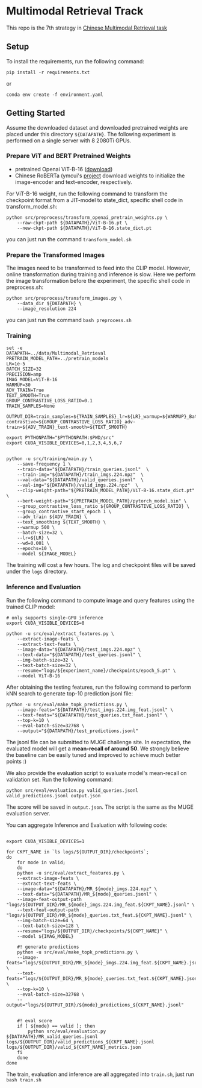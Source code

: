 # Multimodal Retrieval Track

This repo is the 7th strategy in [Chinese Multimodal Retrieval task](https://tianchi.aliyun.com/competition/entrance/532031/introduction)

## Setup

To install the requirements, run the following command:

```
pip install -r requirements.txt
```

or

```
conda env create -f environment.yaml
```



## Getting Started

Assume the downloaded dataset and downloaded pretrained weights are placed under this directory `${DATAPATH}`. The following experiment is performed on a single server with 8 2080Ti GPUs.

### Prepare ViT and BERT Pretrained Weights

- pretrained Openai ViT-B-16 ([download](https://openaipublic.azureedge.net/clip/models/5806e77cd80f8b59890b7e101eabd078d9fb84e6937f9e85e4ecb61988df416f/ViT-B-16.pt))
- Chinese RoBERTa (ymcui's [project](https://github.com/ymcui/Chinese-BERT-wwm)
download weights to initialize the image-encoder and text-encoder, respectively.

For ViT-B-16 weight, run the following command to transform the checkpoint format from a JIT-model to state_dict, specific shell code in transform_model.sh:
```
python src/preprocess/transform_openai_pretrain_weights.py \ 
    --raw-ckpt-path ${DATAPATH}/ViT-B-16.pt \
    --new-ckpt-path ${DATAPATH}/ViT-B-16.state_dict.pt
```
you can just run the command `transform_model.sh`



### Prepare the Transformed Images

The images need to be transformed to feed into the CLIP model. However, online transformation during training and inference is slow. Here we perform the image transformation before the experiment, the specific shell code in preprocess.sh: 

```
python src/preprocess/transform_images.py \ 
    --data_dir ${DATAPATH} \
    --image_resolution 224
```
you can just run the command `bash preprocess.sh`



### Training

```shell
set -e
DATAPATH=../data/Multimodal_Retrieval
PRETRAIN_MODEL_PATH=../pretrain_models
LR=1e-5
BATCH_SIZE=32
PRECISION=amp
IMAG_MODEL=ViT-B-16
WARMUP=30
ADV_TRAIN=True
TEXT_SMOOTH=True
GROUP_CONTRASTIVE_LOSS_RATIO=0.1
TRAIN_SAMPLES=None

OUTPUT_DIR=train_samples=${TRAIN_SAMPLES}_lr=${LR}_warmup=${WARMUP}_BatchSize=${BATCH_SIZE}_Precision=${PRECISION}_ImageModel=${IMAG_MODEL}_group-contrastive=${GROUP_CONTRASTIVE_LOSS_RATIO}_adv-train=${ADV_TRAIN}_text-smooth=${TEXT_SMOOTH}

export PYTHONPATH="$PYTHONPATH:$PWD/src"
export CUDA_VISIBLE_DEVICES=0,1,2,3,4,5,6,7


python -u src/training/main.py \
    --save-frequency 1 \
    --train-data="${DATAPATH}/train_queries.jsonl"  \
    --train-img="${DATAPATH}/train_imgs.224.npz"  \
    --val-data="${DATAPATH}/valid_queries.jsonl"  \
    --val-img="${DATAPATH}/valid_imgs.224.npz"  \
    --clip-weight-path="${PRETRAIN_MODEL_PATH}/ViT-B-16.state_dict.pt" \
    --bert-weight-path="${PRETRAIN_MODEL_PATH}/pytorch_model.bin" \
    --group_contrastive_loss_ratio ${GROUP_CONTRASTIVE_LOSS_RATIO} \
    --group_contrastive_start_epoch 1 \
    --adv_train ${ADV_TRAIN} \
    --text_smoothing ${TEXT_SMOOTH} \
    --warmup 500 \
    --batch-size=32 \
    --lr=${LR} \
    --wd=0.001 \
    --epochs=10 \
    --model ${IMAGE_MODEL}
```

The training will cost a few hours. The log and checkpoint files will be saved under the `logs` directory.


### Inference and Evaluation

Run the following command to compute image and query features using the trained CLIP model:

```shell
# only supports single-GPU inference
export CUDA_VISIBLE_DEVICES=0

python -u src/eval/extract_features.py \
    --extract-image-feats \
    --extract-text-feats \
    --image-data="${DATAPATH}/test_imgs.224.npz" \
    --text-data="${DATAPATH}/test_queries.jsonl" \
    --img-batch-size=32 \
    --text-batch-size=32 \
    --resume="logs/${experiment_name}/checkpoints/epoch_5.pt" \
    --model ViT-B-16
```

After obtaining the testing features, run the following command to perform kNN search to generate top-10 prediction jsonl file:
```shell
python -u src/eval/make_topk_predictions.py \
    --image-feats="${DATAPATH}/test_imgs.224.img_feat.jsonl" \
    --text-feats="${DATAPATH}/test_queries.txt_feat.jsonl" \
    --top-k=10 \
    --eval-batch-size=32768 \
    --output="${DATAPATH}/test_predictions.jsonl"
```

The jsonl file can be submitted to MUGE challenge site. In expectation, the evaluated model will get a **mean-recall of around 50**. We strongly believe the baseline can be easily tuned and improved to achieve much better points :)

We also provide the evaluation script to evaluate model's mean-recall on validation set. Run the following command:
```
python src/eval/evaluation.py valid_queries.jsonl valid_predictions.jsonl output.json
```
The score will be saved in `output.json`. The script is the same as the MUGE evaluation server.



You can aggregate Inference and Evaluation with following code:

```shell

export CUDA_VISIBLE_DEVICES=1

for CKPT_NAME in `ls logs/${OUTPUT_DIR}/checkpoints`;
do
    for mode in valid;
    do 
    python -u src/eval/extract_features.py \
    --extract-image-feats \
    --extract-text-feats \
    --image-data="${DATAPATH}/MR_${mode}_imgs.224.npz" \
    --text-data="${DATAPATH}/MR_${mode}_queries.jsonl" \
    --image-feat-output-path "logs/${OUTPUT_DIR}/MR_${mode}_imgs.224.img_feat.${CKPT_NAME}.jsonl" \
    --text-feat-output-path "logs/${OUTPUT_DIR}/MR_${mode}_queries.txt_feat.${CKPT_NAME}.jsonl" \
    --img-batch-size=64 \
    --text-batch-size=128 \
    --resume="logs/${OUTPUT_DIR}/checkpoints/${CKPT_NAME}" \
    --model ${IMAG_MODEL}

    #! generate predictions
    python -u src/eval/make_topk_predictions.py \
    --image-feats="logs/${OUTPUT_DIR}/MR_${mode}_imgs.224.img_feat.${CKPT_NAME}.jsonl" \
    --text-feats="logs/${OUTPUT_DIR}/MR_${mode}_queries.txt_feat.${CKPT_NAME}.jsonl" \
    --top-k=10 \
    --eval-batch-size=32768 \
    --output="logs/${OUTPUT_DIR}/${mode}_predictions_${CKPT_NAME}.jsonl"


    #! eval score
    if [ ${mode} == valid ]; then
        python src/eval/evaluation.py ${DATAPATH}/MR_valid_queries.jsonl logs/${OUTPUT_DIR}/valid_predictions_${CKPT_NAME}.jsonl logs/${OUTPUT_DIR}/valid_${CKPT_NAME}_metrics.json
    fi
    done
done

```

The train, evaluation and inference are all aggregated into `train.sh`, just run `bash train.sh`
